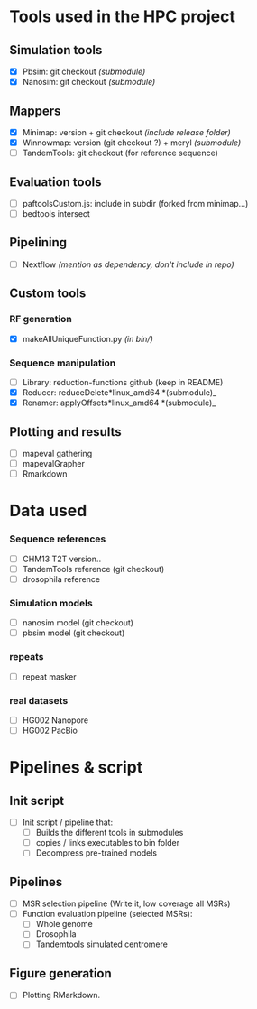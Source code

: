 # Tools used in the HPC project

## Simulation tools

- [x] Pbsim: git checkout _(submodule)_
- [x] Nanosim: git checkout _(submodule)_

## Mappers

- [x] Minimap: version + git checkout _(include release folder)_
- [x] Winnowmap: version (git checkout ?) + meryl _(submodule)_
- [ ] TandemTools: git checkout (for reference sequence)

## Evaluation tools

- [ ] paftoolsCustom.js: include in subdir (forked from minimap...)
- [ ] bedtools intersect

## Pipelining

- [ ] Nextflow _(mention as dependency, don't include in repo)_

## Custom tools

### RF generation

- [x] makeAllUniqueFunction.py _(in bin/)_

### Sequence manipulation

- [ ] Library: reduction-functions github (keep in README)
- [x] Reducer: reduceDelete*linux_amd64 *(submodule)\_
- [x] Renamer: applyOffsets*linux_amd64 *(submodule)\_

## Plotting and results

- [ ] mapeval gathering
- [ ] mapevalGrapher
- [ ] Rmarkdown

# Data used

### Sequence references

- [ ] CHM13 T2T version..
- [ ] TandemTools reference (git checkout)
- [ ] drosophila reference

### Simulation models

- [ ] nanosim model (git checkout)
- [ ] pbsim model (git checkout)

### repeats

- [ ] repeat masker

### real datasets

- [ ] HG002 Nanopore
- [ ] HG002 PacBio

# Pipelines & script

## Init script

- [ ] Init script / pipeline that:
  - [ ] Builds the different tools in submodules
  - [ ] copies / links executables to bin folder
  - [ ] Decompress pre-trained models

## Pipelines

- [ ] MSR selection pipeline (Write it, low coverage all MSRs)
- [ ] Function evaluation pipeline (selected MSRs):
  - [ ] Whole genome
  - [ ] Drosophila
  - [ ] Tandemtools simulated centromere

## Figure generation

- [ ] Plotting RMarkdown.
